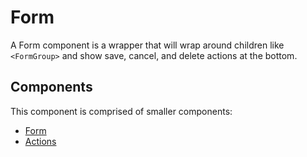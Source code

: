 # Form

A Form component is a wrapper that will wrap around children like `<FormGroup>` and show save, cancel, and delete actions at the bottom.

## Components

This component is comprised of smaller components:

- [Form](./docs/Form.md)
- [Actions](./docs/Actions.md)
